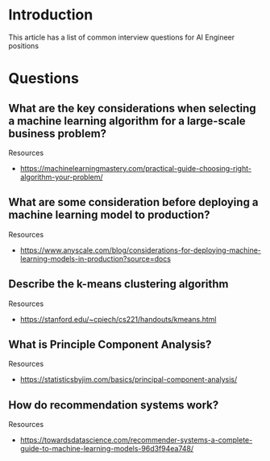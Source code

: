 # Introduction

This article has a list of common interview questions for AI Engineer positions

# Questions

## What are the key considerations when selecting a machine learning algorithm for a large-scale business problem?

Resources
 - https://machinelearningmastery.com/practical-guide-choosing-right-algorithm-your-problem/

## What are some consideration before deploying a machine learning model to production?

Resources
 - https://www.anyscale.com/blog/considerations-for-deploying-machine-learning-models-in-production?source=docs

## Describe the k-means clustering algorithm

Resources
 - https://stanford.edu/~cpiech/cs221/handouts/kmeans.html

## What is Principle Component Analysis?

Resources
 - https://statisticsbyjim.com/basics/principal-component-analysis/


## How do recommendation systems work?

Resources
 - https://towardsdatascience.com/recommender-systems-a-complete-guide-to-machine-learning-models-96d3f94ea748/